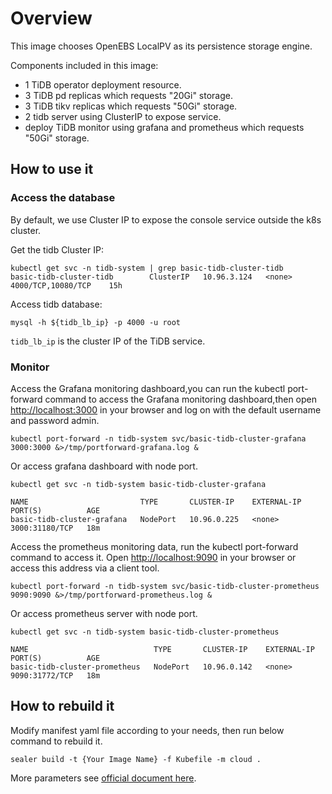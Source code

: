 # Overview

This image chooses OpenEBS LocalPV as its persistence storage engine.

Components included in this image:

* 1 TiDB operator deployment resource.
* 3 TiDB pd replicas which requests "20Gi" storage.
* 3 TiDB tikv replicas which requests "50Gi" storage.
* 2 tidb server using ClusterIP to expose service.
* deploy TiDB monitor using grafana and prometheus which requests "50Gi" storage.

## How to use it

### Access the database

By default, we use Cluster IP to expose the console service outside the k8s cluster.

Get the tidb Cluster IP:

```shell
kubectl get svc -n tidb-system | grep basic-tidb-cluster-tidb
basic-tidb-cluster-tidb        ClusterIP   10.96.3.124   <none>        4000/TCP,10080/TCP    15h
```

Access tidb database:

`mysql -h ${tidb_lb_ip} -p 4000 -u root`

`tidb_lb_ip` is the cluster IP of the TiDB service.

### Monitor

Access the Grafana monitoring dashboard,you can run the kubectl port-forward command to access the Grafana monitoring
dashboard,then open [http://localhost:3000](http://localhost:3000) in your browser and log on with the default username and password admin.

`kubectl port-forward -n tidb-system svc/basic-tidb-cluster-grafana 3000:3000 &>/tmp/portforward-grafana.log &`

Or access grafana dashboard with node port.

```shell
kubectl get svc -n tidb-system basic-tidb-cluster-grafana

NAME                         TYPE       CLUSTER-IP    EXTERNAL-IP   PORT(S)          AGE
basic-tidb-cluster-grafana   NodePort   10.96.0.225   <none>        3000:31180/TCP   18m
```

Access the prometheus monitoring data, run the kubectl port-forward command to access it. Open [http://localhost:9090](http://localhost:9000) in
your browser or access this address via a client tool.

`kubectl port-forward -n tidb-system svc/basic-tidb-cluster-prometheus 9090:9090 &>/tmp/portforward-prometheus.log &`

Or access prometheus server with node port.

```shell
kubectl get svc -n tidb-system basic-tidb-cluster-prometheus

NAME                            TYPE       CLUSTER-IP    EXTERNAL-IP   PORT(S)          AGE
basic-tidb-cluster-prometheus   NodePort   10.96.0.142   <none>        9090:31772/TCP   18m
```

## How to rebuild it

Modify manifest yaml file according to your needs, then run below command to rebuild it.

```shell
sealer build -t {Your Image Name} -f Kubefile -m cloud .
```

More parameters see [official document here](https://docs.pingcap.com/zh/tidb-in-kubernetes/stable).